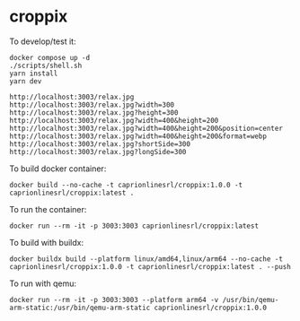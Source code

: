 # croppix

To develop/test it:
```
docker compose up -d
./scripts/shell.sh
yarn install
yarn dev
```

```
http://localhost:3003/relax.jpg
http://localhost:3003/relax.jpg?width=300
http://localhost:3003/relax.jpg?height=300
http://localhost:3003/relax.jpg?width=400&height=200
http://localhost:3003/relax.jpg?width=400&height=200&position=center
http://localhost:3003/relax.jpg?width=400&height=200&format=webp
http://localhost:3003/relax.jpg?shortSide=300
http://localhost:3003/relax.jpg?longSide=300
```

To build docker container:
```
docker build --no-cache -t caprionlinesrl/croppix:1.0.0 -t caprionlinesrl/croppix:latest .
```

To run the container:
```
docker run --rm -it -p 3003:3003 caprionlinesrl/croppix:latest
```

To build with buildx:

```
docker buildx build --platform linux/amd64,linux/arm64 --no-cache -t caprionlinesrl/croppix:1.0.0 -t caprionlinesrl/croppix:latest . --push
```

To run with qemu:

```
docker run --rm -it -p 3003:3003 --platform arm64 -v /usr/bin/qemu-arm-static:/usr/bin/qemu-arm-static caprionlinesrl/croppix:1.0.0
```